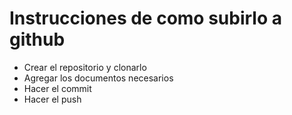 # Instrucciones de como subirlo a github
- Crear el repositorio y clonarlo
- Agregar los documentos necesarios
- Hacer el commit 
- Hacer el push